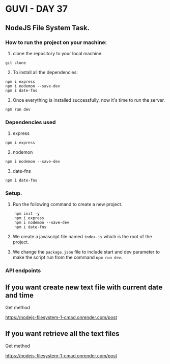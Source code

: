 # GUVI - DAY 37

## NodeJS File System Task.

### How to run the project on your machine:

1. clone the repository to your local machine.

```
git clone
```

2. To install all the dependencies:

```
npm i express
npm i nodemon --save-dev
npm i date-fns
```

3. Once everything is installed successfully, now it's time to run the server.

```
npm run dev
```

### Dependencies used

1. express

```
npm i express
```

2. nodemon

```
npm i nodemon --save-dev
```

3. date-fns

```
npm i date-fns
```

### Setup.

1. Run the following command to create a new project.

```
    npm init -y
    npm i express
    npm i nodemon --save-dev
    npm i date-fns
```

2. We create a javascript file named `index.js` which is the root of the project.

3. We change the `package.json` file to include start and dev parameter to make the script run from the command `npm run dev`.

### API endpoints

## If you want create new text file with current date and time

Get method

https://nodejs-filesystem-1-cmad.onrender.com/post

## If you want retrieve all the text files

Get method

https://nodejs-filesystem-1-cmad.onrender.com/post
